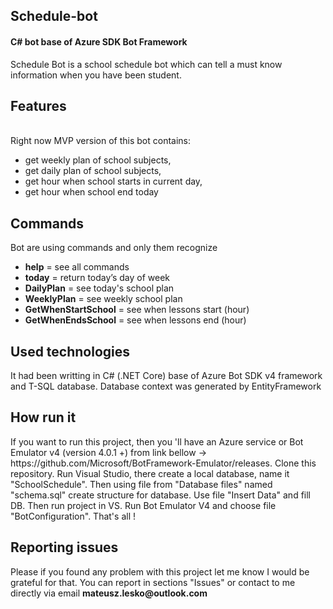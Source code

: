 <h2>Schedule-bot</h2>
<h4>C# bot base of Azure SDK Bot Framework</h4>
Schedule Bot is a school schedule bot which can tell a must know information when you have been student. 
 <h2>Features</h2><br>
<span>Right now MVP version of this bot contains:</span>
<ul>
<li>get weekly plan of school subjects,</li>
<li>get daily plan of school subjects,</li>
<li> get hour when school starts in current day,</li>
<li>get hour when school end today</li>
</ul>
<h2>Commands</h2>
Bot are using commands and only them recognize
<ul>
<li><b>help</b> = see all commands </li>
<li><b>today</b> = return today’s day of week </li>
<li><b>DailyPlan</b> = see today's school plan</li>
<li><b>WeeklyPlan</b> = see weekly school plan</li>
<li><b>GetWhenStartSchool</b> = see when lessons start (hour)</li>
<li><b>GetWhenEndsSchool</b> = see when lessons end (hour)</li>
</ul>
<h2>Used technologies</h2>
<span>It had been writting in C# (.NET Core) base of Azure Bot SDK v4 framework and T-SQL database. Database context was generated by EntityFramework</span>
<h2>How run it</h2>
If you want to run this project, then you 'll have
an Azure service or Bot Emulator v4 (version 4.0.1 +) from link bellow -> https://github.com/Microsoft/BotFramework-Emulator/releases.
Clone this repository. Run Visual Studio, there create a local database, name it "SchoolSchedule".
Then using file from "Database files" named "schema.sql" create structure for database. Use file "Insert Data" and fill DB. Then run project in VS. Run Bot Emulator V4 and choose file "BotConfiguration". That's all ! 
<h2>Reporting issues</h2>
Please if you found any problem with this project let me know I would be grateful for that. You can report in sections "Issues" or contact
to me directly via email <span><b>mateusz.lesko@outlook.com</b></span>
